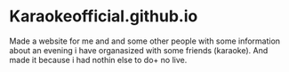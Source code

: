 # Karaokeofficial.github.io
Made a website for me and and some other people with some information about an evening i have organasized with some friends (karaoke).
And made it because i had nothin else to do+ no live.
